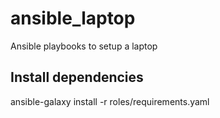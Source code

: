 # ansible_laptop
Ansible playbooks to setup a laptop

## Install dependencies

ansible-galaxy install -r roles/requirements.yaml 
